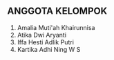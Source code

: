 ## ANGGOTA KELOMPOK
1. Amalia Muti'ah Khairunnisa
2. Atika Dwi Aryanti
4. Iffa Hesti Adlik Putri
5. Kartika Adhi Ning W S

